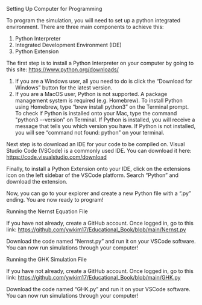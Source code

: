 Setting Up Computer for Programming

To program the simulation, you will need to set up a python integrated environment. There are three main components to achieve this:
1. Python Interpreter
2. Integrated Development Environment (IDE)
3. Python Extension

The first step is to install a Python Interpreter on your computer by going to this site: https://www.python.org/downloads/
1. If you are a Windows user, all you need to do is click the “Download for Windows” button for the latest version.
2. If you are a MacOS user, Python is not supported. A package management system is required (e.g. Homebrew). To install Python using Homebrew, type “brew install python3” on the Terminal prompt. To check if Python is installed onto your Mac, type the command "python3 --version” on Terminal. If Python is installed, you will receive a message that tells you which version you have. If Python is not installed, you will see “command not found: python” on your terminal.

Next step is to download an IDE for your code to be compiled on. Visual Studio Code (VSCode) is a commonly used IDE. You can download it here: https://code.visualstudio.com/download

Finally, to install a Python Extension onto your IDE, click on the extensions icon on the left sidebar of the VSCode platform. Search “Python” and download the extension.

Now, you can go to your explorer and create a new Python file with a “.py” ending. You are now ready to program!

Running the Nernst Equation File

If you have not already, create a GitHub account. Once logged in, go to this link: https://github.com/ywkim17/Educational_Book/blob/main/Nernst.py

Download the code named “Nernst.py” and run it on your VSCode software. You can now run simulations through your computer!

Running the GHK Simulation File

If you have not already, create a GitHub account. Once logged in, go to this link: 
https://github.com/ywkim17/Educational_Book/blob/main/GHK.py

Download the code named “GHK.py” and run it on your VSCode software. You can now run simulations through your computer!
